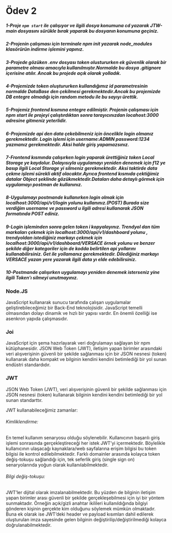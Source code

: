 # Ödev 2

##### 1-Proje ``` npm start ``` ile çalışıyor ve ilgili dosya konumuna cd yazarak JTW-main dosyasını sürükle bırak yaparak bu dosyanın konumuna geçiniz.

##### 2-Projenin çalışması için terminale npm init yazarak node_modules klasörürün indirme işlemini yapınız.

##### 3-Projede gözüken .env dosyası token olustururken ek güvenlik olarak bir parametre olması amacıyla kullanılmıştır.Normalde bu dosya .gitignore içerisine atılır. Ancak bu    projede açık olarak yolladık.

##### 4-Projemizde token oluştururken kullandığımız id parametresinin normalde DataBase den çekilmesi gerekmektedir.Ancak bu projemizde DB entegre olmadığı için random metodu ile bu sayıyı ürettik.

##### 5-Projemiz frontend kısmına entegre edilmiştir. Projenin çalışması için npm start ile projeyi çalıştırdıktan sonra tarayıcınızdan locahost:3000 adresine gitmeniz yeterlidir.

##### 6-Projemizde api den data çekebilmeniz için öncelikle login olmanız gerekmektedir. Login işlemi için username:ADMIN password:1234 yazmanız gerekmektedir. Aksi halde giriş yapamazsınız.

##### 7-Frontend kısmında çalışırken login yaparak ürettiğiniz token Local Storage ye kaydolur. Dolayısıyla uygulamayı yeniden denemek için f12 ye basıp ilgili Local Storage yi silmeniz gerekmektedir. Aksi taktirde data çekme işlemi sürekli aktif olacaktır.Ayrıca frontend kısmıda çektiğimiz datalar Object şeklinde gözükmektedir.Dataları daha detaylı görmek için uygulamayı postman de kullanınız.

##### 8-Uygulamayı postmande kullanırken login olmak için localhost:3000/api/v1/login yolunu kullanınız.(POST) Burada size verdiğim username ve password u ilgili adresi kullanarak JSON formatında POST ediniz.

##### 9-Login işleminden sonra gelen token i kopyalayınız. Trendyol dan tüm markaları çekmek için  localhost:3000/api/v1/dashboard yolunu , trendyoldan istediğiniz markayı çekmek için localhost:3000/api/v1/dashboard/VERSACE örnek yolunu ve benzer şekilde diğer kategoriler için de kodda belirtilen api yollarını kullanabilirsiniz. Get ile yollamanız gerekmektedir. Dilediğiniz markayı VERSACE yazan yere yazarak ilgili data yı elde edebilirsiniz. 

##### 10-Postmande çalışırken uygulamayı yeniden denemek isterseniz yine ilgili Token'ı silmeyi unutmayınız.




### Node.JS
JavaScript kullanarak sunucu tarafında çalışan uygulamalar geliştirebileceğimiz bir Back-End teknolojisidir. JavaScript temelli olmasından dolayı dinamik ve hızlı bir yapısı vardır. En önemli özelliği ise asenkron yapıda çalışmasıdır. 

### Joi
JavaScript için şema hazırlayarak veri doğrulamayı sağlayan bir npm kütüphanesidir. 
JSON Web Token (JWT), iletişim yapan birimler arasındaki veri alışverişinin güvenli bir şekilde sağlanması için bir JSON nesnesi (token) kullanarak daha kompakt ve bilginin kendini kendini betimlediği bir yol sunan endüstri standardıdır.

### JWT

JSON Web Token (JWT), veri alışverişinin güvenli bir şekilde sağlanması için JSON nesnesi (token) kullanarak bilginin kendini kendini betimlediği bir yol sunan standarttır. 

JWT kullanabileceğimiz zamanlar: 

###### Kimliklendirme: 
En temel kullanım senaryosu olduğu söylenebilir. Kullanıcının başarılı giriş işlemi sonrasında gerçekleştireceği her istek JWT’yi içermektedir. Böylelikle kullanıcının ulaşacağı kaynaklara/web sayfalarına erişim bilgisi bu token bilgisi ile kontrol edilebilmektedir. Farklı domainler arasında kolayca token değiş-tokuşu sağlandığı için, tek seferlik giriş (single sign on) senaryolarında yoğun olarak kullanılabilmektedir.

###### Bilgi değiş-tokuşu: 
JWT’ler dijital olarak imzalanabilmektedir. Bu yüzden de bilginin iletişim yapan birimler arası güvenli bir şekilde gerçekleşebilmesi için iyi bir yöntem sunmaktadır. Örneğin açık/gizli anahtar ikilileri kullanıldığında bilgiyi gönderen kişinin gerçekte kim olduğunu söylemek mümkün olmaktadır. Buna ek olarak ise JWT’deki header ve payload kısımları dahil edilerek oluşturulan imza sayesinde gelen bilginin değiştirilip/değiştirilmediği kolayca doğrulanabilmektedir.

